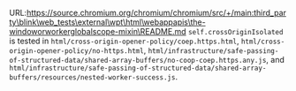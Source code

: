 URL:https://source.chromium.org/chromium/chromium/src/+/main:third_party\blink\web_tests\external\wpt\html\webappapis\the-windoworworkerglobalscope-mixin\README.md
`self.crossOriginIsolated` is tested in `html/cross-origin-opener-policy/coep.https.html`, `html/cross-origin-opener-policy/no-https.html`, `html/infrastructure/safe-passing-of-structured-data/shared-array-buffers/no-coop-coep.https.any.js`, and `html/infrastructure/safe-passing-of-structured-data/shared-array-buffers/resources/nested-worker-success.js`.
